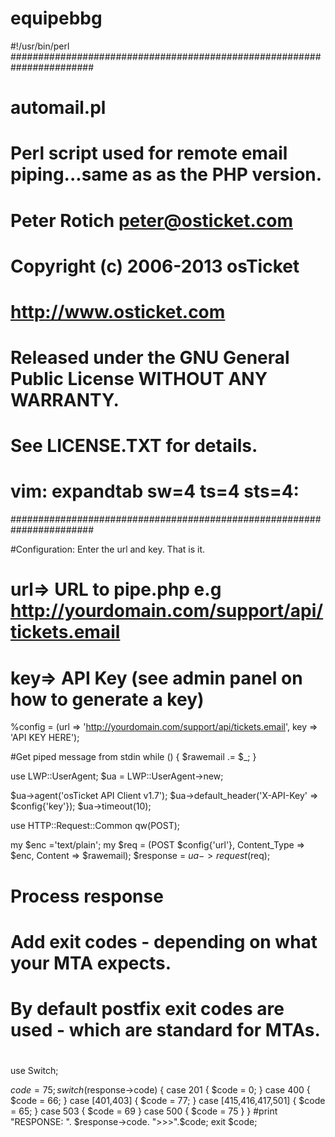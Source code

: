 # equipebbg
#!/usr/bin/perl
#######################################################################
#    automail.pl
#
#    Perl script used for remote email piping...same as as the PHP version.
#
#    Peter Rotich <peter@osticket.com>
#    Copyright (c) 2006-2013 osTicket
#    http://www.osticket.com
#
#    Released under the GNU General Public License WITHOUT ANY WARRANTY.
#    See LICENSE.TXT for details.
#
#    vim: expandtab sw=4 ts=4 sts=4:
#######################################################################

#Configuration: Enter the url and key. That is it.
#  url=> URL to pipe.php e.g http://yourdomain.com/support/api/tickets.email
#  key=> API Key (see admin panel on how to generate a key)

%config = (url => 'http://yourdomain.com/support/api/tickets.email',
           key => 'API KEY HERE');

#Get piped message from stdin
while (<STDIN>) {
    $rawemail .= $_;
}

use LWP::UserAgent;
$ua = LWP::UserAgent->new;

$ua->agent('osTicket API Client v1.7');
$ua->default_header('X-API-Key' => $config{'key'});
$ua->timeout(10);

use HTTP::Request::Common qw(POST);

my $enc ='text/plain';
my $req = (POST $config{'url'}, Content_Type => $enc, Content => $rawemail);
$response = $ua->request($req);

#
# Process response
# Add exit codes - depending on what your  MTA expects.
# By default postfix exit codes are used - which are standard for MTAs.
#
    
use Switch;

$code = 75;    
switch($response->code) {
    case 201 { $code = 0; }
    case 400 { $code = 66; }
    case [401,403] { $code = 77; }
    case [415,416,417,501] { $code = 65; }
    case 503 { $code = 69 }
    case 500 { $code = 75 }
}
#print "RESPONSE: ". $response->code. ">>>".$code;
exit $code;
